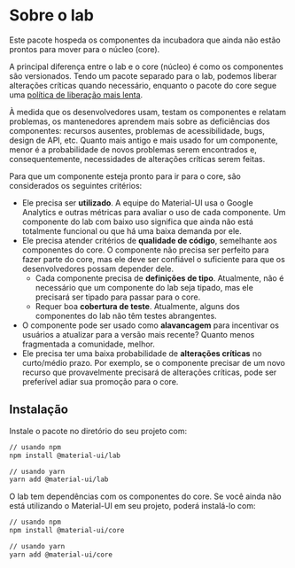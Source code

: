 # Sobre o lab

<p class="description">Este pacote hospeda os componentes da incubadora que ainda não estão prontos para mover para o núcleo (core).</p>

A principal diferença entre o lab e o core (núcleo) é como os componentes são versionados. Tendo um pacote separado para o lab, podemos liberar alterações críticas quando necessário, enquanto o pacote do core segue uma [política de liberação mais lenta](https://material-ui.com/versions/#release-frequency).

À medida que os desenvolvedores usam, testam os componentes e relatam problemas, os mantenedores aprendem mais sobre as deficiências dos componentes: recursos ausentes, problemas de acessibilidade, bugs, design de API, etc. Quanto mais antigo e mais usado for um componente, menor é a probabilidade de novos problemas serem encontrados e, consequentemente, necessidades de alterações críticas serem feitas.

Para que um componente esteja pronto para ir para o core, são considerados os seguintes critérios:

* Ele precisa ser **utilizado**. A equipe do Material-UI usa o Google Analytics e outras métricas para avaliar o uso de cada componente. Um componente do lab com baixo uso significa que ainda não está totalmente funcional ou que há uma baixa demanda por ele.
* Ele precisa atender critérios de **qualidade de código**, semelhante aos componentes do core. O componente não precisa ser perfeito para fazer parte do core, mas ele deve ser confiável o suficiente para que os desenvolvedores possam depender dele. 
    * Cada componente precisa de **definições de tipo**. Atualmente, não é necessário que um componente do lab seja tipado, mas ele precisará ser tipado para passar para o core.
    * Requer boa **cobertura de teste**. Atualmente, alguns dos componentes do lab não têm testes abrangentes.
* O componente pode ser usado como **alavancagem** para incentivar os usuários a atualizar para a versão mais recente? Quanto menos fragmentada a comunidade, melhor.
* Ele precisa ter uma baixa probabilidade de **alterações críticas** no curto/médio prazo. Por exemplo, se o componente precisar de um novo recurso que provavelmente precisará de alterações críticas, pode ser preferível adiar sua promoção para o core.

## Instalação

Instale o pacote no diretório do seu projeto com:

```sh
// usando npm
npm install @material-ui/lab

// usando yarn
yarn add @material-ui/lab
```

O lab tem dependências com os componentes do core. Se você ainda não está utilizando o Material-UI em seu projeto, poderá instalá-lo com:

```sh
// usando npm
npm install @material-ui/core

// usando yarn
yarn add @material-ui/core
```